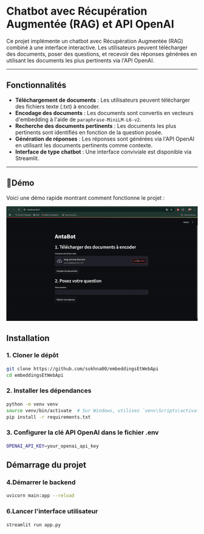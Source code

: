 # **Chatbot avec Récupération Augmentée (RAG) et API OpenAI**

Ce projet implémente un chatbot avec Récupération Augmentée (RAG) combiné à une interface interactive. Les utilisateurs peuvent télécharger des documents, poser des questions, et recevoir des réponses générées en utilisant les documents les plus pertinents via l'API OpenAI.

---

## **Fonctionnalités**

- **Téléchargement de documents** : Les utilisateurs peuvent télécharger des fichiers texte (.txt) à encoder.
- **Encodage des documents** : Les documents sont convertis en vecteurs d'embedding à l'aide de `paraphrase-MiniLM-L6-v2`.
- **Recherche des documents pertinents** : Les documents les plus pertinents sont identifiés en fonction de la question posée.
- **Génération de réponses** : Les réponses sont générées via l'API OpenAI en utilisant les documents pertinents comme contexte.
- **Interface de type chatbot** : Une interface conviviale est disponible via Streamlit.

---

## **🚀Démo**


Voici une démo rapide montrant comment fonctionne le projet :

![Demo Chatbot](demo_chatbot.gif)


## **Installation**

### **1. Cloner le dépôt**

```bash
git clone https://github.com/sokhna00/embeddingsEtWebApi
cd embeddingsEtWebApi

```

### **2. Installer les dépendances**

```bash
python -m venv venv
source venv/bin/activate  # Sur Windows, utilisez `venv\Scripts\activate`
pip install -r requirements.txt

```

### **3. Configurer la clé API OpenAI dans le fichier .env**

```bash
OPENAI_API_KEY=your_openai_api_key
```

## **Démarrage du projet**

### **4.Démarrer le backend**

```bash
uvicorn main:app --reload
```

### **6.Lancer l'interface utilisateur**

```bash
streamlit run app.py
```
